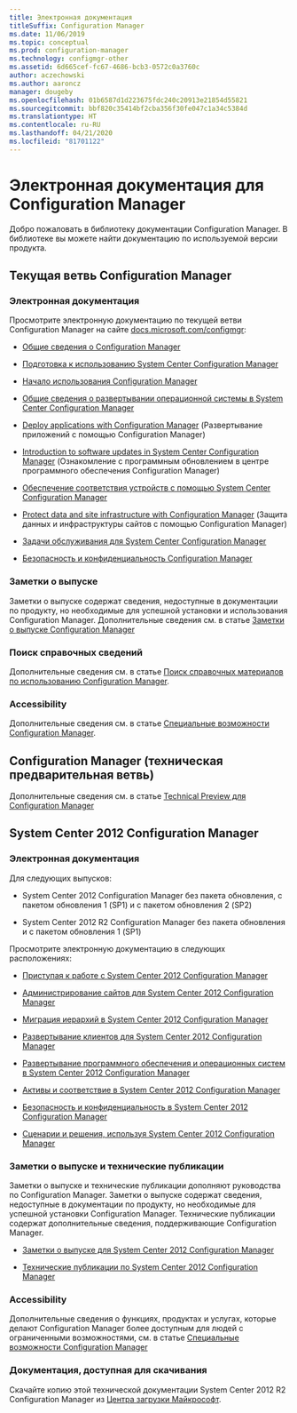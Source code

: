 ```yaml
---
title: Электронная документация
titleSuffix: Configuration Manager
ms.date: 11/06/2019
ms.topic: conceptual
ms.prod: configuration-manager
ms.technology: configmgr-other
ms.assetid: 6d665cef-fc67-4686-bcb3-0572c0a3760c
author: aczechowski
ms.author: aaroncz
manager: dougeby
ms.openlocfilehash: 01b6587d1d223675fdc240c20913e21854d55821
ms.sourcegitcommit: bbf820c35414bf2cba356f30fe047c1a34c5384d
ms.translationtype: HT
ms.contentlocale: ru-RU
ms.lasthandoff: 04/21/2020
ms.locfileid: "81701122"
---
```

# <a name="online-documentation-for-configuration-manager"></a>Электронная документация для Configuration Manager

<!-- this article is a placeholder for the historical CHM file, or F1 help, as all the versions used the same FWLINK to get to help. Due to that, this file is used to help redirect the reader to the product they want help with -->

Добро пожаловать в библиотеку документации Configuration Manager. В библиотеке вы можете найти документацию по используемой версии продукта.

## <a name="configuration-manager-current-branch"></a>Текущая ветвь Configuration Manager

### <a name="online-documentation"></a>Электронная документация

Просмотрите электронную документацию по текущей ветви Configuration Manager на сайте [docs.microsoft.com/configmgr](https://docs.microsoft.com/configmgr):  

- [Общие сведения о Configuration Manager](../understand/introduction.md)  

- [Подготовка к использованию System Center Configuration Manager](../plan-design/get-ready.md)  

- [Начало использования Configuration Manager](../servers/deploy/start-using.md)  

- [Общие сведения о развертывании операционной системы в System Center Configuration Manager](../../osd/understand/introduction-to-operating-system-deployment.md)  

- [Deploy applications with Configuration Manager](../../apps/deploy-use/deploy-applications.md) (Развертывание приложений с помощью Configuration Manager)  

- [Introduction to software updates in System Center Configuration Manager](../../sum/understand/software-updates-introduction.md) (Ознакомление с программным обновлением в центре программного обеспечения Configuration Manager)  

- [Обеспечение соответствия устройств с помощью System Center Configuration Manager](../../compliance/understand/ensure-device-compliance.md)  

- [Protect data and site infrastructure with Configuration Manager](../../protect/understand/protect-data-and-site-infrastructure.md) (Защита данных и инфраструктуры сайтов с помощью Configuration Manager)  

- [Задачи обслуживания для System Center Configuration Manager](../servers/manage/maintenance-tasks.md)  

- [Безопасность и конфиденциальность Configuration Manager](../plan-design/security/security-and-privacy.md)  

### <a name="release-notes"></a>Заметки о выпуске

Заметки о выпуске содержат сведения, недоступные в документации по продукту, но необходимые для успешной установки и использования Configuration Manager. Дополнительные сведения см. в статье [Заметки о выпуске Configuration Manager](../servers/deploy/install/release-notes.md)  

### <a name="find-help"></a>Поиск справочных сведений

Дополнительные сведения см. в статье [Поиск справочных материалов по использованию Configuration Manager](../understand/find-help.md).

### <a name="accessibility"></a>Accessibility

Дополнительные сведения см. в статье [Специальные возможности Configuration Manager](../understand/accessibility-features.md).

## <a name="configuration-manager-technical-preview-branch"></a>Configuration Manager (техническая предварительная ветвь)

Дополнительные сведения см. в статье [Technical Preview для Configuration Manager](../get-started/technical-preview.md)  

## <a name="system-center-2012-configuration-manager"></a>System Center 2012 Configuration Manager

### <a name="online-documentation"></a>Электронная документация

Для следующих выпусков:

- System Center 2012 Configuration Manager без пакета обновления, с пакетом обновления 1 (SP1) и с пакетом обновления 2 (SP2)  

- System Center 2012 R2 Configuration Manager без пакета обновления и с пакетом обновления 1 (SP1)  

Просмотрите электронную документацию в следующих расположениях:  

- [Приступая к работе с System Center 2012 Configuration Manager](https://docs.microsoft.com/previous-versions/system-center/system-center-2012-R2/gg682144\(v=technet.10\))  

- [Администрирование сайтов для System Center 2012 Configuration Manager](https://docs.microsoft.com/previous-versions/system-center/system-center-2012-R2/gg681983\(v=technet.10\))  

- [Миграция иерархий в System Center 2012 Configuration Manager](https://docs.microsoft.com/previous-versions/system-center/system-center-2012-R2/gg682006\(v=technet.10\))  

- [Развертывание клиентов для System Center 2012 Configuration Manager](https://docs.microsoft.com/previous-versions/system-center/system-center-2012-R2/gg699391\(v=technet.10\))  

- [Развертывание программного обеспечения и операционных систем в System Center 2012 Configuration Manager](https://docs.microsoft.com/previous-versions/system-center/system-center-2012-R2/gg699393\(v=technet.10\))  

- [Активы и соответствие в System Center 2012 Configuration Manager](https://docs.microsoft.com/previous-versions/system-center/system-center-2012-R2/gg682029\(v=technet.10\))  

- [Безопасность и конфиденциальность в System Center 2012 Configuration Manager](https://docs.microsoft.com/previous-versions/system-center/system-center-2012-R2/gg682033\(v=technet.10\))  

- [Сценарии и решения, используя System Center 2012 Configuration Manager](https://docs.microsoft.com/previous-versions/system-center/system-center-2012-R2/jj884163\(v=technet.10\))  

### <a name="release-notes-and-technical-publications"></a>Заметки о выпуске и технические публикации

Заметки о выпуске и технические публикации дополняют руководства по Configuration Manager. Заметки о выпуске содержат сведения, недоступные в документации по продукту, но необходимые для успешной установки Configuration Manager. Технические публикации содержат дополнительные сведения, поддерживающие Configuration Manager.  

- [Заметки о выпуске для System Center 2012 Configuration Manager](https://docs.microsoft.com/previous-versions/system-center/system-center-2012-R2/jj870706\(v=technet.10\))  

- [Технические публикации по System Center 2012 Configuration Manager](https://docs.microsoft.com/previous-versions/system-center/system-center-2012-R2/hh531521\(v=technet.10\))  

### <a name="accessibility"></a>Accessibility

Дополнительные сведения о функциях, продуктах и услугах, которые делают Configuration Manager более доступным для людей с ограниченными возможностями, см. в статье [Специальные возможности Configuration Manager](https://docs.microsoft.com/previous-versions/system-center/system-center-2012-R2/jj553406\(v=technet.10\))

### <a name="downloadable-documentation"></a>Документация, доступная для скачивания

Скачайте копию этой технической документации System Center 2012 R2 Configuration Manager из [Центра загрузки Майкрософт](https://www.microsoft.com/download/details.aspx?id=29901).
